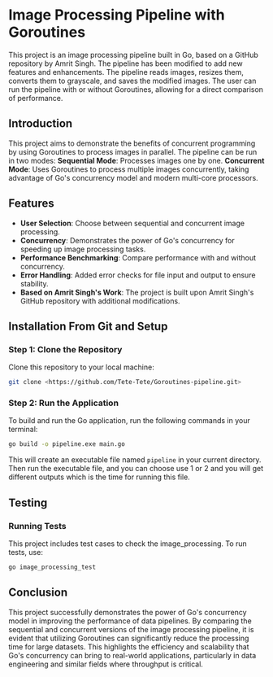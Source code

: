 # Image Processing Pipeline with Goroutines

This project is an image processing pipeline built in Go, based on a GitHub repository by Amrit Singh. The pipeline has been modified to add new features and enhancements. The pipeline reads images, resizes them, converts them to grayscale, and saves the modified images. The user can run the pipeline with or without Goroutines, allowing for a direct comparison of performance.

## Introduction
This project aims to demonstrate the benefits of concurrent programming by using Goroutines to process images in parallel. The pipeline can be run in two modes:
**Sequential Mode**: Processes images one by one.
**Concurrent Mode**: Uses Goroutines to process multiple images concurrently, taking advantage of Go's concurrency model and modern multi-core processors.

## Features
- **User Selection**: Choose between sequential and concurrent image processing.
- **Concurrency**: Demonstrates the power of Go's concurrency for speeding up image processing tasks.
- **Performance Benchmarking**: Compare performance with and without concurrency.
- **Error Handling**: Added error checks for file input and output to ensure stability.
- **Based on Amrit Singh's Work**: The project is built upon Amrit Singh's GitHub repository with additional modifications.

## Installation From Git and Setup
### Step 1: Clone the Repository
Clone this repository to your local machine:
```sh
git clone <https://github.com/Tete-Tete/Goroutines-pipeline.git>
```

### Step 2: Run the Application
To build and run the Go application, run the following commands in your terminal:
```sh
go build -o pipeline.exe main.go

```
This will create an executable file named `pipeline` in your current directory. Then run the executable file, and you can choose use 1 or 2 and you will get different outputs which is the time for running this file. 


## Testing
### Running Tests
This project includes test cases to check the image_processing. To run tests, use:
```sh
go image_processing_test
```

## Conclusion
This project successfully demonstrates the power of Go's concurrency model in improving the performance of data pipelines. By comparing the sequential and concurrent versions of the image processing pipeline, it is evident that utilizing Goroutines can significantly reduce the processing time for large datasets. This highlights the efficiency and scalability that Go's concurrency can bring to real-world applications, particularly in data engineering and similar fields where throughput is critical.

